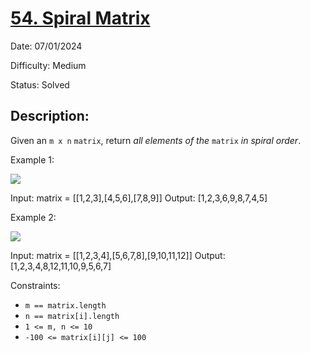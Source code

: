 # [54\. Spiral Matrix](https://leetcode.com/problems/spiral-matrix/)

Date: 07/01/2024

Difficulty: Medium

Status: Solved

## Description:

Given an `m x n` `matrix`, return *all elements of the* `matrix` *in spiral order*.

Example 1:

![](https://assets.leetcode.com/uploads/2020/11/13/spiral1.jpg)

Input: matrix = [[1,2,3],[4,5,6],[7,8,9]]
Output: [1,2,3,6,9,8,7,4,5]

Example 2:

![](https://assets.leetcode.com/uploads/2020/11/13/spiral.jpg)

Input: matrix = [[1,2,3,4],[5,6,7,8],[9,10,11,12]]
Output: [1,2,3,4,8,12,11,10,9,5,6,7]

Constraints:

-   `m == matrix.length`
-   `n == matrix[i].length`
-   `1 <= m, n <= 10`
-   `-100 <= matrix[i][j] <= 100`